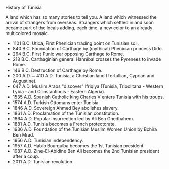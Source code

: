 History of Tunisia

A land which has so many stories to tell you. A land which witnessed the arrival
of strangers from overseas. Strangers which settled in and soon became part of
the locals adding, each time, a new color to an already multicolored mosaic.
 - 1101 B.C. Utica, First Phenician trading point on Tunisian soil.
 -  840 B.C. Foundation of Carthage by (mythical) Phenician princess Dido.
 -  264 B.C. First Punic war opposing Carthage to Rome.
 -  218 B.C. Carthaginian general Hannibal crosses the Pyrenees to invade Rome.
 -  146 B.C. Destruction of Carthage by Rome.
 -  200 A.D. ~ 410 A.D. Tunisia, a Christian land (Tertullian, Cyprian and
   Augustine).
 -  647 A.D. Muslim Arabs "discover" Ifriqiya (Tunisia, Tripolitana - Western
   Lybia - and Constantinois - Eastern Algeria).
 - 1535 A.D. Spanish Catholic king Charles V enters Tunisia with his troups.
 - 1574 A.D. Turkish Ottomans enter Tunisia.
 - 1846 A.D. Sovereign Ahmed Bey abolishes slavery.
 - 1861 A.D. Proclamation of the Tunisian constitution.
 - 1864 A.D. Popular insurrection led by Ali Ben Ghedhahem.
 - 1881 A.D. Tunisia becomes a French protectorate.
 - 1936 A.D. Foundation of the Tunisian Muslim Women Union by Bchira Ben Mrad.
 - 1956 A.D. Tunisian independency.
 - 1957 A.D. Habib Bourguiba becomes the 1st Tunisian president.
 - 1987 A.D. Zine-El-Abidine Ben Ali becomes the 2nd Tunisian president after a coup.
 - 2011 A.D. Tunisian revolution.